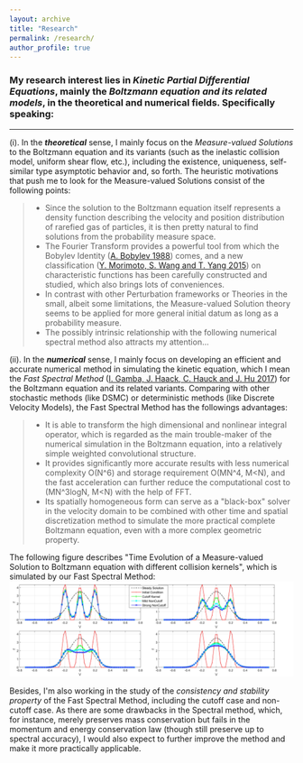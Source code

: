 ```yaml
---
layout: archive
title: "Research"
permalink: /research/
author_profile: true
---
```


### My research interest lies in _Kinetic Partial Differential Equations_, mainly the _Boltzmann equation and its related models_, in the theoretical and numerical fields. Specifically speaking:
---

(i). In the _**theoretical**_ sense, I mainly focus on the _Measure-valued Solutions_ to the Boltzmann equation and its variants (such as the inelastic collision model, uniform shear flow, etc.), including the existence, uniqueness, self-similar type asymptotic behavior and, so forth.
The heuristic motivations that push me to look for the Measure-valued Solutions consist of the following points:
> - Since the solution to the Boltzmann equation itself represents a density function describing the velocity and position distribution of rarefied gas of particles, it is then pretty natural to find solutions from the probability measure space. <br>
> - The Fourier Transform provides a powerful tool from which the Bobylev Identity ([A. Bobylev 1988](https://www.researchgate.net/publication/243771986_The_theory_of_the_nonlinear_spatially_uniform_Boltzmann_equation_for_Maxwell_molecules)) comes, and a new classification ([Y. Morimoto, S. Wang and T. Yang 2015](https://www.sciencedirect.com/science/article/pii/S0021782414001196)) on characteristic functions has been carefully constructed and studied, which also brings lots of conveniences. <br>
> - In contrast with other Perturbation frameworks or Theories in the small, albeit some limitations, the Measure-valued Solution theory seems to be applied for more general initial datum as long as a probability measure. <br>
> - The possibly intrinsic relationship with the following numerical spectral method also attracts my attention...

(ii). In the _**numerical**_ sense, I mainly focus on developing an efficient and accurate numerical method in simulating the kinetic equation, which I mean the _Fast Spectral Method_ ([I. Gamba, J. Haack, C. Hauck and J. Hu 2017](https://jingweihu-math.github.io/webpage/files/GHHH17.pdf)) for the Boltzmann equation and its related variants. Comparing with other stochastic methods (like DSMC) or deterministic methods (like Discrete Velocity Models), the Fast Spectral Method has the followings advantages:
> - It is able to transform the high dimensional and nonlinear integral operator, which is regarded as the main trouble-maker of the numerical simulation in the Boltzmann equation, into a relatively simple weighted convolutional structure. <br>
> - It provides significantly more accurate results with less numerical complexity O(N^6) and storage requirement O(MN^4, M<N), and the fast acceleration can further reduce the computational cost to (MN^3logN, M<N) with the help of FFT. <br>
> - Its spatially homogeneous form can serve as a "black-box" solver in the velocity domain to be combined with other time and spatial discretization method to simulate the more practical complete Boltzmann equation, even with a more complex geometric property. 

The following figure describes "Time Evolution of a Measure-valued Solution to Boltzmann equation with different collision kernels", which is simulated by our Fast Spectral Method:
![Time Evolution of Measure-valued Solution to Boltzmann equation with different collision kernels, which is simulated by our Fast Spectral Method](/files/four3.jpg )

Besides, I'm also working in the study of the _consistency and stability property_ of the Fast Spectral Method, including the cutoff case and non-cutoff case. As there are some drawbacks in the Spectral method, which, for instance, merely preserves mass conservation but fails in the momentum and energy conservation law (though still preserve up to spectral accuracy), I would also expect to further improve the method and make it more practically applicable.
